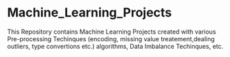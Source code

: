 # Machine_Learning_Projects

This Repository contains Machine Learning Projects created with various Pre-processing Techinques (encoding, missing value treatement,dealing outliers, type convertions etc.) algorithms, Data Imbalance Techinques, etc.
